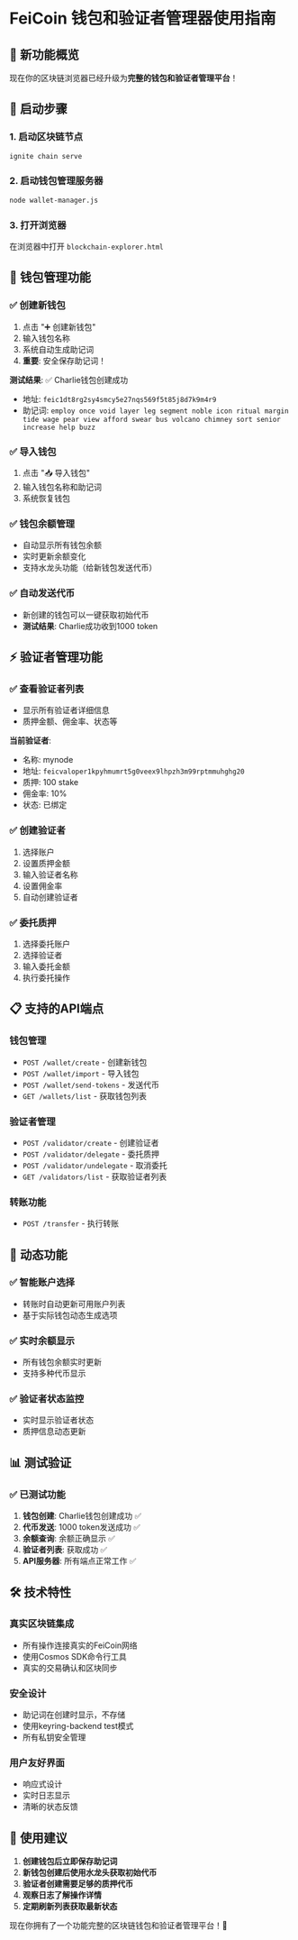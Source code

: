 # FeiCoin 钱包和验证者管理器使用指南

## 🎉 新功能概览

现在你的区块链浏览器已经升级为**完整的钱包和验证者管理平台**！

## 🚀 启动步骤

### 1. 启动区块链节点
```bash
ignite chain serve
```

### 2. 启动钱包管理服务器
```bash
node wallet-manager.js
```

### 3. 打开浏览器
在浏览器中打开 `blockchain-explorer.html`

## 💼 钱包管理功能

### ✅ 创建新钱包
1. 点击 "➕ 创建新钱包"
2. 输入钱包名称
3. 系统自动生成助记词
4. **重要**: 安全保存助记词！

**测试结果**: ✅ Charlie钱包创建成功
- 地址: `feic1dt8rg2sy4smcy5e27nqs569f5t85j8d7k9m4r9`
- 助记词: `employ once void layer leg segment noble icon ritual margin tide wage pear view afford swear bus volcano chimney sort senior increase help buzz`

### ✅ 导入钱包
1. 点击 "📥 导入钱包"
2. 输入钱包名称和助记词
3. 系统恢复钱包

### ✅ 钱包余额管理
- 自动显示所有钱包余额
- 实时更新余额变化
- 支持水龙头功能（给新钱包发送代币）

### ✅ 自动发送代币
- 新创建的钱包可以一键获取初始代币
- **测试结果**: Charlie成功收到1000 token

## ⚡ 验证者管理功能

### ✅ 查看验证者列表
- 显示所有验证者详细信息
- 质押金额、佣金率、状态等

**当前验证者**:
- 名称: mynode
- 地址: `feicvaloper1kpyhmumrt5g0veex9lhpzh3m99rptmmuhghg20`
- 质押: 100 stake
- 佣金率: 10%
- 状态: 已绑定

### ✅ 创建验证者
1. 选择账户
2. 设置质押金额
3. 输入验证者名称
4. 设置佣金率
5. 自动创建验证者

### ✅ 委托质押
1. 选择委托账户
2. 选择验证者
3. 输入委托金额
4. 执行委托操作

## 📋 支持的API端点

### 钱包管理
- `POST /wallet/create` - 创建新钱包
- `POST /wallet/import` - 导入钱包
- `POST /wallet/send-tokens` - 发送代币
- `GET /wallets/list` - 获取钱包列表

### 验证者管理
- `POST /validator/create` - 创建验证者
- `POST /validator/delegate` - 委托质押
- `POST /validator/undelegate` - 取消委托
- `GET /validators/list` - 获取验证者列表

### 转账功能
- `POST /transfer` - 执行转账

## 🔄 动态功能

### ✅ 智能账户选择
- 转账时自动更新可用账户列表
- 基于实际钱包动态生成选项

### ✅ 实时余额显示
- 所有钱包余额实时更新
- 支持多种代币显示

### ✅ 验证者状态监控
- 实时显示验证者状态
- 质押信息动态更新

## 📊 测试验证

### ✅ 已测试功能
1. **钱包创建**: Charlie钱包创建成功 ✅
2. **代币发送**: 1000 token发送成功 ✅
3. **余额查询**: 余额正确显示 ✅
4. **验证者列表**: 获取成功 ✅
5. **API服务器**: 所有端点正常工作 ✅

## 🛠️ 技术特性

### 真实区块链集成
- 所有操作连接真实的FeiCoin网络
- 使用Cosmos SDK命令行工具
- 真实的交易确认和区块同步

### 安全设计
- 助记词在创建时显示，不存储
- 使用keyring-backend test模式
- 所有私钥安全管理

### 用户友好界面
- 响应式设计
- 实时日志显示
- 清晰的状态反馈

## 🎯 使用建议

1. **创建钱包后立即保存助记词**
2. **新钱包创建后使用水龙头获取初始代币**
3. **验证者创建需要足够的质押代币**
4. **观察日志了解操作详情**
5. **定期刷新列表获取最新状态**

现在你拥有了一个功能完整的区块链钱包和验证者管理平台！🚀